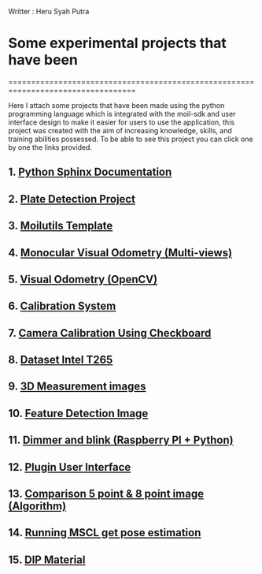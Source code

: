 
Writter : Heru Syah Putra

# Some experimental projects that have been
==================================================================================

Here I attach some projects that have been made using the python programming language which is integrated with the moil-sdk and user interface design to make it easier for users to use the application, this project was created with the aim of increasing knowledge, skills, and training abilities possessed. To be able to see this project you can click one by one the links provided.


## 1. [Python Sphinx Documentation](https://github.com/MoilOrg/MoilOrg.github.io)

## 2. [Plate Detection Project](https://github.com/Herusyahputra/V2-Plate_detection)

## 3. [Moilutils Template](https://github.com/Herusyahputra/moilapps-template)

## 4. [Monocular Visual Odometry (Multi-views)](https://github.com/MoilOrg/Progress-Heru/tree/master/ADAS%20System%20Method)

## 5. [Visual Odometry (OpenCV)](https://github.com/Herusyahputra/Visual-Odometry)

## 6. [Calibration System](https://192.168.100.100:8001/portal/)

## 7. [Camera Calibration Using Checkboard](https://github.com/MoilOrg/Progress-Heru/tree/master/Calib-Pose%20Estimation) 

## 8. [Dataset Intel T265](https://github.com/Herusyahputra/Create-DatasetIntelT265)

## 9. [3D Measurement images](https://github.com/MoilOrg/Progress-Heru/tree/master/3D%20Measurement)

## 10. [Feature Detection Image](https://github.com/MoilOrg/Progress-Heru/tree/master/Features-Detection)

## 11. [Dimmer and blink (Raspberry PI + Python)](https://github.com/MoilOrg/Progress-Heru/tree/master/Raspberry)

## 12. [Plugin User Interface](https://github.com/MoilOrg/Progress-Heru/tree/master/Plugin-UserInterface)

## 13. [Comparison 5 point & 8 point image (Algorithm)](https://github.com/MoilOrg/Progress-Heru/tree/master/Five%20%26%20Eight%20Point%20Algorithm)

## 14. [Running MSCL get pose estimation](https://github.com/Herusyahputra/MSCL)

## 15. [DIP Material](https://github.com/Herusyahputra/DIP-Teaching-Material)


